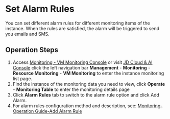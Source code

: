 # Set Alarm Rules
You can set different alarm rules for different monitoring items of the instance. When the rules are satisfied, the alarm will be triggered to send you emails and SMS.

## Operation Steps
1. Access [Monitoring - VM Monitoring Console](https://cms-console.jdcloud.com/serverMonitor) or visit [JD Cloud & AI Console](https://console.jdcloud.com/) click the left navigation bar **Management** - **Monitoring** - **Resource Monitoring** - **VM Monitoring** to enter the instance monitoring list page.
2. Find the instance of the monitoring data you need to view, click **Operate** - **Monitoring Table** to enter the monitoring details page
3. Click **Alarm Rules** tab to switch to the alarm rule option and click Add Alarm.
4. For alarm rules configuration method and description, see: [Monitoring-Operation Guide-Add Alarm Rule](https://docs.jdcloud.com/en/monitoring/add-rule)

